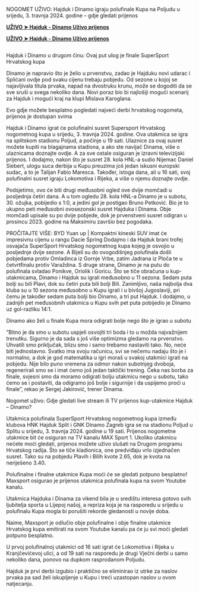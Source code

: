 NOGOMET UŽIVO: Hajduk i Dinamo igraju polufinale Kupa na Poljudu u srijedu, 3. travnja 2024. godine – gdje gledati prijenos

**<a rel="nofollow" href="https://dazntv24.live/Hajduk-Dinamo/?hr">UŽIVO ➤ Hajduk - Dinamo Uživo prijenos</a>**

**<a rel="nofollow" href="https://dazntv24.live/Hajduk-Dinamo/?hr">UŽIVO ➤ Hajduk - Dinamo Uživo prijenos</a>**

<a href="https://h2osports24.blogspot.com/2024/04/hajduk-dinamo.html" rel="nofollow"><img src="https://camo.githubusercontent.com/663b43f88a1af65388a0ed7a9eb35330b49e47828d30b6fdf24da62c55d29690/68747470733a2f2f6769746c61622e636f6d2f6769746c61622d6f72672f67726f77746870726f6a6563742f75706c6f6164732f35333039313765326563356566336465386630383037346563366562623566382f74762d696d6167652e676966" alt="" style="max-width: 100%;"></a>

Hajduk i Dinamo u drugom činu: Ovaj put ulog je finale SuperSport Hrvatskog kupa

Dinamo je napravio što je želio u prvenstvu, zadao je Hajduku novi udarac i Splićani ovdje pod svaku cijenu trebaju pobjedu. Od sezone u kojoj se najavljivala titula prvaka, napad na dvostruku krunu, može se dogoditi da se sve sruši u svega nekoliko dana. Novi poraz bio bi najlošiji mogući scenarij za Hajduk i mogući kraj na klupi Mislava Karoglana.

Evo gdje možete besplatno pogledati najveći derbi hrvatskog nogometa, prijenos je dostupan svima

Hajduk i Dinamo igrat će polufinalni susret Supersport Hrvatskog nogometnog kupa u srijedu, 3. travnja 2024. godine. Ova utakmica se igra na splitskom stadionu Poljud, a počinje u 19 sati. Ulaznice za ovaj susret možete kupiti na blagajnama stadiona, a ako ste navijač Dinama, više o ulaznicama doznajte ovdje. A za sve ostale osiguran je izravni televizijski prijenos. I dodajmo, nakon što je susret 28. kola HNL-a sudio Nijemac Daniel Siebert, ulogu suca derbija u Kupu preuzima još jedan iskusni europski sudac, a to je Talijan Fabio Maresca. Također, istoga dana, ali u 16 sati, svoj polufinalni susret igraju Lokomotiva i Rijeka, a više o njemu doznajte ovdje.

Podsjetimo, ovo će biti drugi međusobni ogled ove dvije momčadi u posljednja četiri dana. A u tom ogledu 28. kola HNL-a Dinamo je u subotu, 30. ožujka, pobijedio s 1:0, a jedini gol je postigao Bruno Petković. Bio je to ukupno peti međusobni ovosezonski susret Hajduka i Dinama. Obje momčadi upisale su po dvije pobjede, dok je prvenstveni susret odigran u prosincu 2023. godine na Maksimiru završio bez pogodaka. 

PROČITAJTE VIŠE: BYD Yuan up | Kompaktni kineski SUV imat će impresivnu cijenu u rangu Dacie Spring
Dodajmo i da Hajduk brani trofej osvajača SuperSport Hrvatskog nogometnog kupa kojeg je osvojio u posljednje dvije sezone. A Bijeli su do ovogodišnjeg polufinala došli pobjedama protiv Omladinca iz Gornje Vrbe, zatim Jadrana iz Ploča te u četvrtfinalu protiv Varaždina. S druge strane, Dinamo je na putu do polufinala svladao Ponikve, Oriolik i Goricu. Što se tiče obračuna u kup-utakmicama, Dinamo i Hajduk su igrali međusobno u 11 sezona. Sedam puta bolji su bili Plavi, dok su četiri puta bili bolji Bili. Zanimljivo, naša najbolja dva kluba su u 10 sezona međusobno u Kupu igrali i u bivšoj Jugoslaviji, pri čemu je također sedam puta bolji bio Dinamo, a tri put Hajduk. I dodajmo, u zadnjih pet međusobnih utakmica u Kupu svih pet puta pobijedio je Dinamo uz gol-razliku 14:1.

Dinamo ako želi u finale Kupa mora odigrati bolje nego što je igrao u subotu

“Bitno je da smo u subotu uspjeli osvojiti tri boda i to u možda najvažnijem trenutku. Sigurno je da sada s još više optimizma gledamo na prvenstvo. Uhvatili smo priključak, blizu smo i samo trebamo nastaviti tako. No, neće biti jednostavno. Svatko ima svoju računicu, svi se nečemu nadaju što je i normalno, a dok je god matematika u igri moraš u svakoj utakmici igrati na pobjedu. Nije bilo puno vremena za odmor nakon subotnjeg dvoboja, regenerirali smo se i imat ćemo još jedan taktički trening. Čeka nas borba za finale, svjesni smo da moramo odigrati bolju utakmicu nego u subotu, tako ćemo se i postaviti, da odigramo još bolje i sigurnije i da uspijemo proći u finale”, rekao je Sergej Jakirović, trener Dinama.

Nogomet uživo: Gdje gledati live stream ili TV prijenos kup-utakmice Hajduk – Dinamo?

Utakmica polufinala SuperSport Hrvatskog nogometnog kupa između klubova HNK Hajduk Split i GNK Dinamo Zagreb igra se na stadionu Poljud u Splitu u srijedu, 3. travnja 2024. godine u 19 sati. Prijenos nogometne utakmice bit će osiguran na TV kanalu MAX Sport 1. Ukoliko utakmicu nećete moći gledati, prijenos možete uživo slušati na Drugom programu Hrvatskog radija. Što se tiče kladionica, one predviđaju vrlo izjednačen susret. Tako su na pobjedu Plavih i Bilih kvote 2.65, dok je kvota na neriješeno 3.40.

Polufinalne i finalne utakmice Kupa moći će se gledati potpuno besplatno!
Maxsport osigurao je prijenos utakmica polufinala kupa na svom Youtube kanalu.

Utakmica Hajduka i Dinama za vikend bila je u središtu interesa gotovo svih ljubitelja sporta u Lijepoj našoj, a repriza koja je na rasporedu u srijedu u polufinalu Kupa mogla bi porušiti rekorde gledanosti u novije doba.

Naime, Maxsport je odlučio obje polufinalne i obje finalne utakmice Hrvatskog kupa emitirati na svom Youtube kanalu pa će ju svi moći gledati potpuno besplatno.

U prvoj polufinalnoj utakmici od 16 sati igrat će Lokomotiva i Rijeka u Kranjčevićevoj ulici, a od 19 sati na rasporedu je drugi Vječni derbi u samo nekoliko dana, ponovo na dupkom rasprodanom Poljudu.

Hajduk je prvi derbi izgubio i praktično se eliminirao iz utrke za naslov prvaka pa sad želi iskupljenje u Kupu i treći uzastopan naslov u ovom natjecanju.
